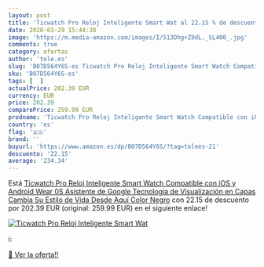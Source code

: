 ```yaml
---
layout: post
title: 'Ticwatch Pro Reloj Inteligente Smart Wat al 22.15 % de descuento'
date: 2020-03-29 15:44:38
image: 'https://m.media-amazon.com/images/I/513Dhg+Z9dL._SL400_.jpg'
comments: true
category: ofertas
author: 'tole.es'
slug: 'B07D564Y6S-es Ticwatch Pro Reloj Inteligente Smart Watch Compatible con...'
sku: 'B07D564Y6S-es'
tags: [  ]
actualPrice: 202.39 EUR
currency: EUR
price: 202.39
comparePrice: 259.99 EUR
prodname: 'Ticwatch Pro Reloj Inteligente Smart Watch Compatible con iOS y Android  Wear 0S  Asistente de Google Tecnología de Visualización en Capas Cambia Su Estilo de Vida Desde Aquí Color Negro'
country: 'es'
flag: '🇪🇸'
brand: ''
buyurl: 'https://www.amazon.es/dp/B07D564Y6S/?tag=tolees-21'
descuento: '22.15'
average: '234.34'
---
```


Está [Ticwatch Pro Reloj Inteligente Smart Watch Compatible con iOS y Android  Wear 0S  Asistente de Google Tecnología de Visualización en Capas Cambia Su Estilo de Vida Desde Aquí Color Negro](https://www.amazon.es/dp/B07D564Y6S/?tag=tolees-21) con 22.15 de descuento por 202.39 EUR (original: 259.99 EUR) en el siguiente enlace!

[![Ticwatch Pro Reloj Inteligente Smart Wat](https://m.media-amazon.com/images/I/513Dhg+Z9dL._SL400_.jpg)](https://www.amazon.es/dp/B07D564Y6S/?tag=tolees-21)

ℹ️:


[🛒 Ver la oferta!!](https://www.amazon.es/dp/B07D564Y6S/?tag=tolees-21)
